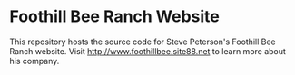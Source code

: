 # Foothill Bee Ranch Website

This repository hosts the source code for Steve Peterson's Foothill Bee Ranch website. Visit http://www.foothillbee.site88.net to learn more about his company.
